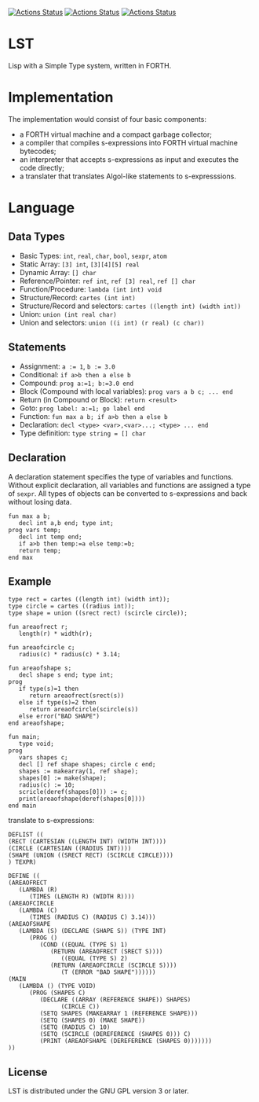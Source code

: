 [![Actions Status](https://github.com/lst-lang/LST/workflows/GNU//Linux/badge.svg)](https://github.com/lst-lang/LST/actions?query=workflow%3AGNU%2FLinux)
[![Actions Status](https://github.com/lst-lang/LST/workflows/Windows/badge.svg)](https://github.com/lst-lang/LST/actions?query=workflow%3AWindows)
[![Actions Status](https://github.com/lst-lang/LST/workflows/macOS/badge.svg)](https://github.com/lst-lang/LST/actions?query=workflow%3AmacOS)


# LST
Lisp with a Simple Type system, written in FORTH.


# Implementation
The implementation would consist of four basic components:
* a FORTH virtual machine and a compact garbage collector;
* a compiler that compiles s-expressions into FORTH virtual machine bytecodes;
* an interpreter that accepts s-expressions as input and executes the code directly;
* a translater that translates Algol-like statements to s-expresssions.


# Language
## Data Types
* Basic Types: `int`, `real`, `char`, `bool`, `sexpr`, `atom`
* Static Array: `[3] int`, `[3][4][5] real`
* Dynamic Array: `[] char`
* Reference/Pointer: `ref int`, `ref [3] real`, `ref [] char`
* Function/Procedure: `lambda (int int) void`
* Structure/Record: `cartes (int int)`
* Structure/Record and selectors: `cartes ((length int) (width int))`
* Union: `union (int real char)`
* Union and selectors: `union ((i int) (r real) (c char))`

## Statements
* Assignment: `a := 1`, `b := 3.0`
* Conditional: `if a>b then a else b`
* Compound: `prog a:=1; b:=3.0 end`
* Block (Compound with local variables): `prog vars a b c; ... end`
* Return (in Compound or Block): `return <result>`
* Goto: `prog label: a:=1; go label end`
* Function: `fun max a b; if a>b then a else b`
* Declaration: `decl <type> <var>,<var>...; <type> ... end`
* Type definition: `type string = [] char`

## Declaration
A declaration statement specifies the type of variables and functions.
Without explicit declaration, all variables and functions are assigned
a type of `sexpr`. All types of objects can be converted to s-expressions
and back without losing data.
```
fun max a b;
   decl int a,b end; type int;
prog vars temp;
   decl int temp end;
   if a>b then temp:=a else temp:=b;
   return temp;
end max
```

## Example
```
type rect = cartes ((length int) (width int));
type circle = cartes ((radius int));
type shape = union ((srect rect) (scircle circle));

fun areaofrect r;
   length(r) * width(r);
   
fun areaofcircle c;
   radius(c) * radius(c) * 3.14;

fun areaofshape s;
   decl shape s end; type int;
prog
   if type(s)=1 then
      return areaofrect(srect(s))
   else if type(s)=2 then
      return areaofcircle(scircle(s))
   else error("BAD SHAPE")
end areaofshape;

fun main;
   type void;
prog
   vars shapes c;
   decl [] ref shape shapes; circle c end;
   shapes := makearray(1, ref shape);
   shapes[0] := make(shape);
   radius(c) := 10;
   scricle(deref(shapes[0])) := c;
   print(areaofshape(deref(shapes[0])))
end main
```

translate to s-expressions:
```
DEFLIST ((
(RECT (CARTESIAN ((LENGTH INT) (WIDTH INT))))
(CIRCLE (CARTESIAN ((RADIUS INT))))
(SHAPE (UNION ((SRECT RECT) (SCIRCLE CIRCLE))))
) TEXPR)

DEFINE ((
(AREAOFRECT
   (LAMBDA (R)
      (TIMES (LENGTH R) (WIDTH R))))
(AREAOFCIRCLE
   (LAMBDA (C)
      (TIMES (RADIUS C) (RADIUS C) 3.14)))
(AREAOFSHAPE
   (LAMBDA (S) (DECLARE (SHAPE S)) (TYPE INT)
      (PROG ()
         (COND ((EQUAL (TYPE S) 1)
	        (RETURN (AREAOFRECT (SRECT S))))
               ((EQUAL (TYPE S) 2)
	        (RETURN (AREAOFCIRCLE (SCIRCLE S))))
               (T (ERROR "BAD SHAPE"))))))
(MAIN
   (LAMBDA () (TYPE VOID)
      (PROG (SHAPES C)
         (DECLARE ((ARRAY (REFERENCE SHAPE)) SHAPES)
	           (CIRCLE C))
         (SETQ SHAPES (MAKEARRAY 1 (REFERENCE SHAPE)))
         (SETQ (SHAPES 0) (MAKE SHAPE))
         (SETQ (RADIUS C) 10)
         (SETQ (SCIRCLE (DEREFERENCE (SHAPES 0))) C)
         (PRINT (AREAOFSHAPE (DEREFERENCE (SHAPES 0)))))))
))
```


## License
LST is distributed under the GNU GPL version 3 or later.
